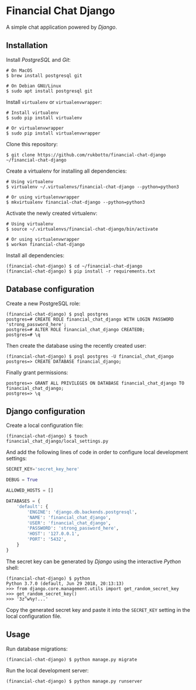 # Financial Chat Django

A simple chat application powered by *Django*.

## Installation

Install *PostgreSQL* and *Git*:

```
# On MacOS
$ brew install postgresql git

# On Debian GNU/Linux
$ sudo apt install postgresql git
```

Install `virtualenv` or `virtualenvwrapper`:

```
# Install virtualenv
$ sudo pip install virtualenv

# Or virtualenvwrapper
$ sudo pip install virtualenvwrapper
```

Clone this repository:

```
$ git clone https://github.com/rukbotto/financial-chat-django ~/financial-chat-django
```

Create a virtualenv for installing all dependencies:

```
# Using virtualenv
$ virtualenv ~/.virtualenvs/financial-chat-django --python=python3

# Or using virtualenvwrapper
$ mkvirtualenv financial-chat-django --python=python3
```

Activate the newly created virtualenv:

```
# Using virtualenv
$ source ~/.virtualenvs/financial-chat-django/bin/activate

# Or using virtualenvwrapper
$ workon financial-chat-django
```

Install all dependencies:

```
(financial-chat-django) $ cd ~/financial-chat-django
(financial-chat-django) $ pip install -r requirements.txt
```

## Database configuration

Create a new PostgreSQL role:

```
(financial-chat-django) $ psql postgres
postgres=# CREATE ROLE financial_chat_django WITH LOGIN PASSWORD 'strong_password_here';
postgres=# ALTER ROLE financial_chat_django CREATEDB;
postgres=# \q
```

Then create the database using the recently created user:

```
(financial-chat-django) $ psql postgres -U financial_chat_django
postgres=> CREATE DATABASE financial_django;
```

Finally grant permissions:

```
postgres=> GRANT ALL PRIVILEGES ON DATABASE financial_chat_django TO financial_chat_django;
postgres=> \q
```

## Django configuration

Create a local configuration file:

```
(financial-chat-django) $ touch financial_chat_django/local_settings.py
```

And add the following lines of code in order to configure local development settings:

```python
SECRET_KEY='secret_key_here'

DEBUG = True

ALLOWED_HOSTS = []

DATABASES = {
    'default': {
        'ENGINE': 'django.db.backends.postgresql',
        'NAME': 'financial_chat_django',
        'USER': 'financial_chat_django',
        'PASSWORD': 'strong_password_here',
        'HOST': '127.0.0.1',
        'PORT': '5432',
    }
}
```

The secret key can be generated by *Django* using the interactive *Python* shell:

```
(financial-chat-django) $ python
Python 3.7.0 (default, Jun 29 2018, 20:13:13)
>>> from django.core.management.utils import get_random_secret_key
>>> get_random_secret_key()
>>> '3z^w%y!...'
```

Copy the generated secret key and paste it into the `SECRET_KEY` setting in the local configuration file.

## Usage

Run database migrations:

```
(financial-chat-django) $ python manage.py migrate
```

Run the local development server:

```
(financial-chat-django) $ python manage.py runserver
```
